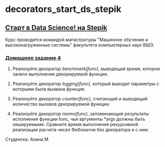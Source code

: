 # decorators_start_ds_stepik

## [Старт в Data Science! на Stepik](https://stepik.org/course/194633/info)
Курс проводится командой магистратуры "Машинное обучение и высоконагруженные системы" факультета компьютерных наук ВШЭ.
### [Домашнее задание 4](https://stepik.org/lesson/1244182/step/1?unit=1257999)


1. Реализуйте декоратор _benchmark(func)_, выводящий время, которое заняло выполнение декорируемой функции.

2. Реализуйте декоратор _logging(func)_, который выводит параметры с которыми была вызвана функция.

3. Реализуйте декоратор _counter(func)_, считающий и выводящий количество вызовов декорируемой функции.

4. Реализуйте декоратор _memo(func)_, запоминающий результаты исполнения функции func, чьи аргументы *args должны быть хешируемыми. Сравните время выполнения рекурсивной реализации расчета чисел Фибоначчи без декоратора и с ним.


Студентка: Алина М